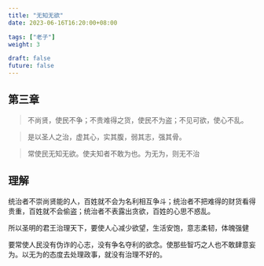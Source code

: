 ```yaml
---
title: "无知无欲"
date: 2023-06-16T16:20:00+08:00

tags: ["老子"]
weight: 3

draft: false
future: false
---
```


## 第三章

> 不尚贤，使民不争；不贵难得之货，使民不为盗；不见可欲，使心不乱。

> 是以圣人之治，虚其心，实其腹，弱其志，强其骨。

> 常使民无知无欲。使夫知者不敢为也。为无为，则无不治

## 理解

统治者不崇尚贤能的人，百姓就不会为名利相互争斗；统治者不把难得的财货看得贵重，百姓就不会偷盗；统治者不表露出贪欲，百姓的心思不惑乱。

所以圣明的君王治理天下，要使人心减少欲望，生活安饱，意志柔韧，体魄强健

要常使人民没有伪诈的心志，没有争名夺利的欲念。使那些智巧之人也不敢肆意妄为。以无为的态度去处理政事，就没有治理不好的。
